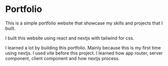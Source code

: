 # Portfolio

This is a simple portfolio website that showcase my skills and projects that I built.

I built this website using react and nextjs with tailwind for css.

I learned a lot by building this portfolio. Mainly because this is my first time using nextjs. I used vite before this project. I learned how app router, server component, client component and how nextjs process.
